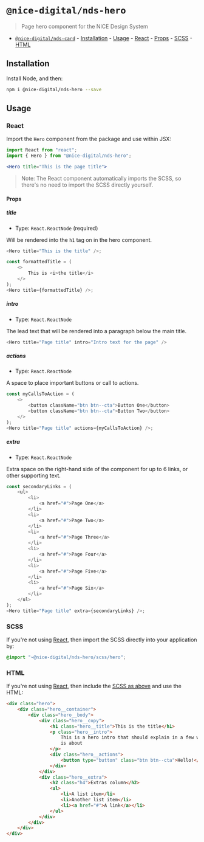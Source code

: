 # `@nice-digital/nds-hero`

> Page hero component for the NICE Design System

- [`@nice-digital/nds-card`](#nice-digitalnds-hero) - [Installation](#installation) - [Usage](#usage) - [React](#react) - [Props](#props) - [SCSS](#scss) - [HTML](#html)

## Installation

Install Node, and then:

```sh
npm i @nice-digital/nds-hero --save
```

## Usage

### React

Import the `Hero` component from the package and use within JSX:

```jsx
import React from "react";
import { Hero } from "@nice-digital/nds-hero";

<Hero title="This is the page title">

```

> Note: The React component automatically imports the SCSS, so there's no need to import the SCSS directly yourself.

#### Props

##### title

- Type: `React.ReactNode` (required)

Will be rendered into the `h1` tag on in the hero component.

```js
<Hero title="This is the title" />;

const formattedTitle = (
	<>
		This is <i>the title</i>
	</>
);
<Hero title={formattedTitle} />;
```

##### intro

- Type: `React.ReactNode`

The lead text that will be rendered into a paragraph below the main title.

```js
<Hero title="Page title" intro="Intro text for the page" />
```

##### actions

- Type: `React.ReactNode`

A space to place important buttons or call to actions.

```js
const myCallsToAction = (
	<>
		<button className="btn btn--cta">Button One</button>
		<button className="btn btn--cta">Button Two</button>
	</>
);
<Hero title="Page title" actions={myCallsToAction} />;
```

##### extra

- Type: `React.ReactNode`

Extra space on the right-hand side of the component for up to 6 links, or other supporting text.

```js
const secondaryLinks = (
	<ul>
		<li>
			<a href="#">Page One</a>
		</li>
		<li>
			<a href="#">Page Two</a>
		</li>
		<li>
			<a href="#">Page Three</a>
		</li>
		<li>
			<a href="#">Page Four</a>
		</li>
		<li>
			<a href="#">Page Five</a>
		</li>
		<li>
			<a href="#">Page Six</a>
		</li>
	</ul>
);
<Hero title="Page title" extra={secondaryLinks} />;
```

### SCSS

If you're not using [React](#react), then import the SCSS directly into your application by:

```scss
@import "~@nice-digital/nds-hero/scss/hero";
```

### HTML

If you're not using [React](#react), then include the [SCSS as above](#scss) and use the HTML:

```html
<div class="hero">
	<div class="hero__container">
		<div class="hero__body">
			<div class="hero__copy">
				<h1 class="hero__title">This is the title</h1>
				<p class="hero__intro">
					This is a hero intro that should explain in a few words what the site
					is about
				</p>
				<div class="hero__actions">
					<button type="button" class="btn btn--cta">Hello!</button>
				</div>
			</div>
			<div class="hero__extra">
				<h2 class="h4">Extras column</h2>
				<ul>
					<li>A list item</li>
					<li>Another list item</li>
					<li><a href="#">A link</a></li>
				</ul>
			</div>
		</div>
	</div>
</div>
```
